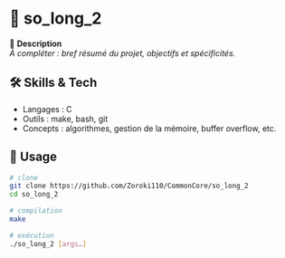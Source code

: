 <!-- README template for a 42 commoncore project -->

# 🚧 so_long_2

🎯 **Description**  
_À compléter : bref résumé du projet, objectifs et spécificités._

## 🛠️ Skills & Tech  
- Langages : C  
- Outils : make, bash, git  
- Concepts : algorithmes, gestion de la mémoire, buffer overflow, etc.

## 🚀 Usage  
```bash
# clone
git clone https://github.com/Zoroki110/CommonCore/so_long_2
cd so_long_2

# compilation
make

# exécution
./so_long_2 [args…]
